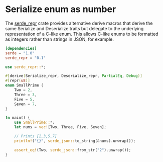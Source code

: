 # Serialize enum as number

The [serde\_repr] crate provides alternative derive macros that derive the same
Serialize and Deserialize traits but delegate to the underlying representation
of a C-like enum. This allows C-like enums to be formatted as integers rather
than strings in JSON, for example.

[serde\_repr]: https://github.com/dtolnay/serde-repr

```toml
[dependencies]
serde = "1.0"
serde_repr = "0.1"
```

```rust
use serde_repr::*;

#[derive(Serialize_repr, Deserialize_repr, PartialEq, Debug)]
#[repr(u8)]
enum SmallPrime {
    Two = 2,
    Three = 3,
    Five = 5,
    Seven = 7,
}

fn main() {
    use SmallPrime::*;
    let nums = vec![Two, Three, Five, Seven];

    // Prints [2,3,5,7]
    println!("{}", serde_json::to_string(&nums).unwrap());

    assert_eq!(Two, serde_json::from_str("2").unwrap());
}
```

